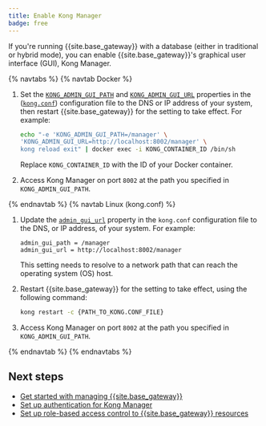 ```yaml
---
title: Enable Kong Manager
badge: free
---
```


If you're running {{site.base_gateway}} with a database (either in traditional
or hybrid mode), you can enable {{site.base_gateway}}'s graphical user interface
(GUI), Kong Manager.

{% navtabs %}
{% navtab Docker %}

1. Set the [`KONG_ADMIN_GUI_PATH`](/gateway/{{page.kong_version}}/reference/configuration/#admin_gui_path) and [`KONG_ADMIN_GUI_URL`](/gateway/{{page.kong_version}}/reference/configuration/#admin_gui_url) properties in the ([`kong.conf`](/gateway/{{page.kong_version}}/production/kong-conf/)) configuration file to the DNS or IP address of your system, then restart {{site.base_gateway}} for the setting to take effect. For example:

    ```bash
    echo "-e 'KONG_ADMIN_GUI_PATH=/manager' \
    'KONG_ADMIN_GUI_URL=http://localhost:8002/manager' \
    kong reload exit" | docker exec -i KONG_CONTAINER_ID /bin/sh
    ```

    Replace `KONG_CONTAINER_ID` with the ID of your Docker container.

2. Access Kong Manager on port `8002` at the path you specified in `KONG_ADMIN_GUI_PATH`.

{% endnavtab %}
{% navtab Linux (kong.conf) %}

1. Update the [`admin_gui_url`](/gateway/{{page.kong_version}}/reference/configuration/#admin_gui_url) property
  in the `kong.conf` configuration file to the DNS, or IP address, of your system. For example:

    ```
    admin_gui_path = /manager
    admin_gui_url = http://localhost:8002/manager
    ```

    This setting needs to resolve to a network path that can reach the operating system (OS) host.

2. Restart {{site.base_gateway}} for the setting to take effect, using the following command:

    ```bash
    kong restart -c {PATH_TO_KONG.CONF_FILE}
    ```

3. Access Kong Manager on port `8002` at the path you specified in `KONG_ADMIN_GUI_PATH`.

{% endnavtab %}
{% endnavtabs %}

## Next steps

* [Get started with managing {{site.base_gateway}}](/gateway/{{page.kong_version}}/kong-manager/get-started/services-and-routes)
* [Set up authentication for Kong Manager](/gateway/{{page.kong_version}}/kong-manager/auth/)
* [Set up role-based access control to {{site.base_gateway}} resources](/gateway/{{page.kong_version}}/kong-manager/auth/rbac/)
